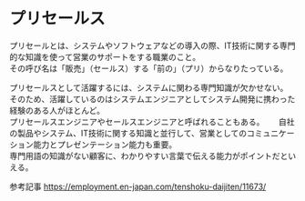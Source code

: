 # プリセールス
プリセールとは、システムやソフトウェアなどの導入の際、IT技術に関する専門的な知識を使って営業のサポートをする職業のこと。  
その呼び名は「販売」（セールス）する「前の」（プリ）からなりたっている。  

プリセールスとして活躍するには、システムに関わる専門知識が欠かせない。  
そのため、活躍しているのはシステムエンジニアとしてシステム開発に携わった経験のある人がほとんど。  
プリセールスエンジニアやセールスエンジニアと呼ばれることもある。　　
自社の製品やシステム、IT技術に関する知識と並行して、営業としてのコミュニケーション能力とプレゼンテーション能力も重要。  
専門用語の知識がない顧客に、わかりやすい言葉で伝える能力がポイントだといえる。


参考記事
https://employment.en-japan.com/tenshoku-daijiten/11673/    
